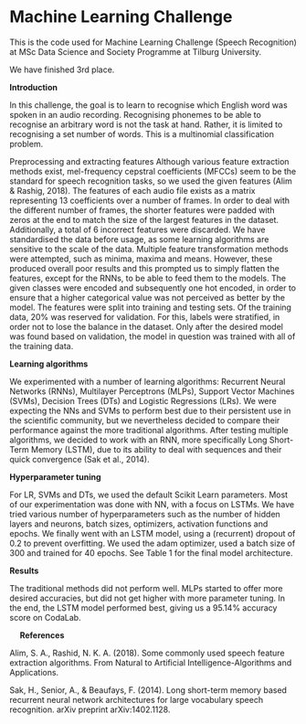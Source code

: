 
# Machine Learning Challenge


This is the code used for Machine Learning Challenge (Speech Recognition) at MSc Data Science and Society Programme at Tilburg University.

We have finished 3rd place.

**Introduction**

In this challenge, the goal is to learn to recognise which English word was spoken in an audio recording. Recognising phonemes to be able to recognise an arbitrary word is not the task at hand. Rather, it is limited to recognising a set number of words. This is a multinomial classification problem.

Preprocessing and extracting features
Although various feature extraction methods exist, mel-frequency cepstral coefficients (MFCCs) seem to be the standard for speech recognition tasks, so we used the given features (Alim & Rashig, 2018).
	The features of each audio file exists as a matrix representing 13 coefficients over a number of frames. In order to deal with the different number of frames, the shorter features were padded with zeros at the end to match the size of the largest features in the dataset. Additionally, a total of 6 incorrect features were discarded.
	We have standardised the data before usage, as some learning algorithms are sensitive to the scale of the data. Multiple feature transformation methods were attempted, such as minima, maxima and means. However, these produced overall poor results and this prompted us to simply flatten the features, except for the RNNs, to be able to feed them to the models.
	The given classes were encoded and subsequently one hot encoded, in order to ensure that a higher categorical value was not perceived as better by the model.
	The features were split into training and testing sets. Of the training data, 20% was reserved for validation. For this, labels were stratified, in order not to lose the balance in the dataset. Only after the desired model was found based on validation, the model in question was trained with all of the training data.

**Learning algorithms**

We experimented with a number of learning algorithms: Recurrent Neural Networks (RNNs), Multilayer Perceptrons (MLPs), Support Vector Machines (SVMs), Decision Trees (DTs) and Logistic Regressions (LRs). We were expecting the NNs and SVMs to perform best due to their persistent use in the scientific community, but we nevertheless decided to compare their performance against the more traditional algorithms. After testing multiple algorithms, we decided to work with an RNN, more specifically Long Short-Term Memory (LSTM), due to its ability to deal with sequences and their quick convergence (Sak et al., 2014).

**Hyperparameter tuning**

For LR, SVMs and DTs, we used the default Scikit Learn parameters. Most of our experimentation was done with NN, with a focus on  LSTMs.  We have tried various number of hyperparameters such as the number of hidden layers and neurons, batch sizes, optimizers, activation functions and epochs. We finally went with an LSTM model, using a (recurrent) dropout of 0.2 to prevent overfitting. We used the adam optimizer, used a batch size of 300 and trained for 40 epochs. See Table 1 for the final model architecture.

**Results**

The traditional methods did not perform well. MLPs started to offer more desired accuracies, but did not get higher with more parameter tuning. In the end, the LSTM model performed best, giving us a 95.14% accuracy score on CodaLab.

 
**References**

Alim, S. A., Rashid, N. K. A. (2018). Some commonly used speech feature extraction algorithms. From Natural to Artificial Intelligence-Algorithms and Applications.

Sak, H., Senior, A., & Beaufays, F. (2014). Long short-term memory based recurrent neural network architectures for large vocabulary speech recognition. arXiv preprint arXiv:1402.1128.




